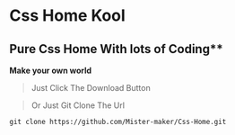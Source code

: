 # Css Home Kool

## Pure Css Home With lots of Coding\*\*

**Make your own world**

> Just Click The Download Button

> Or Just Git Clone The Url

```gitClone
git clone https://github.com/Mister-maker/Css-Home.git

```
